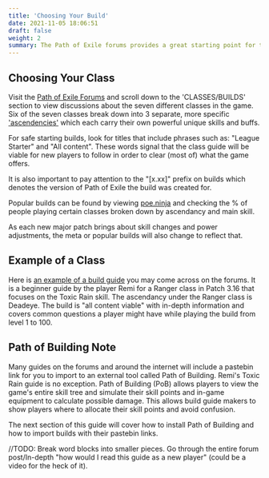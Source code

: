 ```yaml
---
title: 'Choosing Your Build'
date: 2021-11-05 18:06:51
draft: false
weight: 2
summary: The Path of Exile forums provides a great starting point for the type of characters you would like to play. 
---
```


## Choosing Your Class

Visit the [Path of Exile Forums](https://www.pathofexile.com/forum) and scroll down to the 'CLASSES/BUILDS' section to view discussions about the seven different classes in the game. Six of the seven classes break down into 3 separate, more specific ['ascendencies'](https://www.pathofexile.com/ascendancy/classes) which each carry their own powerful unique skills and buffs.

For safe starting builds, look for titles that include phrases such as: "League Starter" and "All content". These words signal that the class guide will be viable for new players to follow in order to clear (most of) what the game offers.

It is also important to pay attention to the "[x.xx]" prefix on builds which denotes the version of Path of Exile the build was created for.

Popular builds can be found by viewing [poe.ninja](https://poe.ninja/challenge/builds) and checking the % of people playing certain classes broken down by ascendancy and main skill.

As each new major patch brings about skill changes and power adjustments, the meta or popular builds will also change to reflect that.

## Example of a Class

Here is [an example of a build guide](https://www.pathofexile.com/forum/view-thread/2866127) you may come across on the forums. It is a beginner guide by the player Remi for a Ranger class in Patch 3.16 that focuses on the Toxic Rain skill. The ascendancy under the Ranger class is Deadeye. The build is "all content viable" with in-depth information and covers common questions a player might have while playing the build from level 1 to 100.

## Path of Building Note

Many guides on the forums and around the internet will include a pastebin link for you to import to an external tool called Path of Building. Remi's Toxic Rain guide is no exception. Path of Building (PoB) allows players to view the game's entire skill tree and simulate their skill points and in-game equipment to calculate possible damage. This allows build guide makers to show players where to allocate their skill points and avoid confusion.

The next section of this guide will cover how to install Path of Building and how to import builds with their pastebin links.

//TODO: Break word blocks into smaller pieces. Go through the entire forum post/In-depth "how would I read this guide as a new player" (could be a video for the heck of it).
